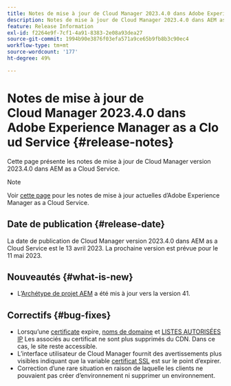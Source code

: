 ```yaml
---
title: Notes de mise à jour de Cloud Manager 2023.4.0 dans Adobe Experience Manager as a Cloud Service
description: Notes de mise à jour de Cloud Manager 2023.4.0 dans AEM as a Cloud Service.
feature: Release Information
exl-id: f2264e9f-7cf1-4a91-8383-2e08a93dea27
source-git-commit: 1994b90e3876f03efa571a9ce65b9fb8b3c90ec4
workflow-type: tm+mt
source-wordcount: '177'
ht-degree: 49%

---
```


# Notes de mise à jour de Cloud Manager 2023.4.0 dans Adobe Experience Manager as a Cloud Service {#release-notes}

Cette page présente les notes de mise à jour de Cloud Manager version 2023.4.0 dans AEM as a Cloud Service.

>[!NOTE]
>
>Voir [cette page](/help/release-notes/release-notes-cloud/release-notes-current.md) pour les notes de mise à jour actuelles d’Adobe Experience Manager as a Cloud Service.

## Date de publication {#release-date}

La date de publication de Cloud Manager version 2023.4.0 dans AEM as a Cloud Service est le 13 avril 2023. La prochaine version est prévue pour le 11 mai 2023.

## Nouveautés {#what-is-new}

* L’[Archétype de projet AEM](https://experienceleague.adobe.com/docs/experience-manager-core-components/using/developing/archetype/overview.html?lang=fr) a été mis à jour vers la version 41.

## Correctifs {#bug-fixes}

* Lorsqu’une [certificate](/help/implementing/cloud-manager/managing-ssl-certifications/introduction.md) expire, [noms de domaine](/help/implementing/cloud-manager/custom-domain-names/introduction.md) et [LISTES AUTORISÉES IP](/help/implementing/cloud-manager/ip-allow-lists/introduction.md) Les associés au certificat ne sont plus supprimés du CDN. Dans ce cas, le site reste accessible.
* L’interface utilisateur de Cloud Manager fournit des avertissements plus visibles indiquant que la variable [certificat SSL](/help/implementing/cloud-manager/managing-ssl-certifications/introduction.md) est sur le point d’expirer.
* Correction d’une rare situation en raison de laquelle les clients ne pouvaient pas créer d’environnement ni supprimer un environnement.
